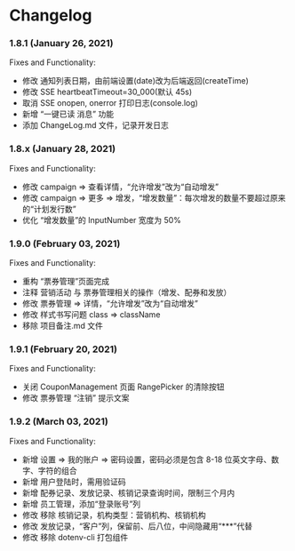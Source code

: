 # Changelog

### 1.8.1 (January 26, 2021)

Fixes and Functionality:

- 修改 通知列表日期，由前端设置(date)改为后端返回(createTime)
- 修改 SSE heartbeatTimeout=30_000(默认 45s)
- 取消 SSE onopen, onerror 打印日志(console.log)
- 新增 “一键已读 消息” 功能
- 添加 ChangeLog.md 文件，记录开发日志

### 1.8.x (January 28, 2021)

Fixes and Functionality:

- 修改 campaign => 查看详情，“允许增发”改为“自动增发”
- 修改 campaign => 更多 => 增发，“增发数量”：每次增发的数量不要超过原来的“计划发行数”
- 优化 “增发数量”的 InputNumber 宽度为 50%

### 1.9.0 (February 03, 2021)

Fixes and Functionality:

- 重构 “票券管理”页面完成
- 注释 营销活动 与 票券管理相关的操作（增发、配券和发放）
- 修改 票券管理 => 详情，“允许增发”改为“自动增发”
- 修改 样式书写问题 class => className
- 移除 项目备注.md 文件

### 1.9.1 (February 20, 2021)

Fixes and Functionality:

- 关闭 CouponManagement 页面 RangePicker 的清除按钮
- 修改 票券管理 “注销” 提示文案

### 1.9.2 (March 03, 2021)

Fixes and Functionality:

- 新增 设置 => 我的账户 => 密码设置，密码必须是包含 8-18 位英文字母、数字、字符的组合
- 新增 用户登陆时，需用验证码
- 新增 配券记录、发放记录、核销记录查询时间，限制三个月内
- 新增 员工管理，添加“登录账号”列
- 修改 移除 核销记录，机构类型：营销机构、核销机构
- 修改 发放记录，“客户”列，保留前、后八位，中间隐藏用“\*\*\*”代替
- 修改 移除 dotenv-cli 打包组件
